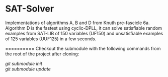 SAT-Solver
==========

Implementations of algorithms A, B and D from Knuth pre-fascicle 6a. Algorithm D is the fastest using cyclic-DPLL, it can solve satisfiable random examples from SAT-LIB of 150 variables (UF150) and unsatisfiable examples of 125 variables (UUF125) in a few seconds.

==========
Checkout the submodule with the following commands from the root of the project after cloning:

*git submodule init*  
*git submodule update*
